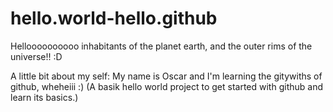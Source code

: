# hello.world-hello.github
Helloooooooooo inhabitants of the planet earth, and the outer rims of the universe!! :D

A little bit about my self: 
My name is Oscar and I'm learning the gitywiths of github, wheheiii :) 
(A basik hello world project to get started with github and learn its basics.)
